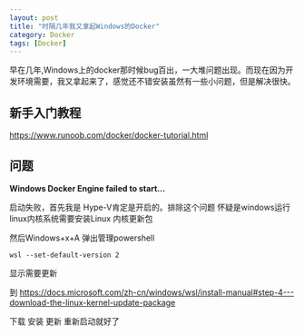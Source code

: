 ```yaml
---
layout: post
title: "时隔几年我又拿起Windows的Docker"
category: Docker
tags: [Docker]
---
```

早在几年,Windows上的docker那时候bug百出，一大堆问题出现。而现在因为开发环境需要，我又拿起来了，感觉还不错安装虽然有一些小问题，但是解决很快。
## 新手入门教程
https://www.runoob.com/docker/docker-tutorial.html

## 问题

**Windows Docker Engine failed to start...**

启动失败，首先我是  Hype-V肯定是开启的。排除这个问题 怀疑是windows运行linux内核系统需要安装Linux 内核更新包

然后Windows+x+A 弹出管理powershell

`wsl --set-default-version 2`

显示需要更新

到 https://docs.microsoft.com/zh-cn/windows/wsl/install-manual#step-4---download-the-linux-kernel-update-package

下载 安装 更新 重新启动就好了

